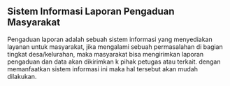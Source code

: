 ## Sistem Informasi Laporan Pengaduan Masyarakat
Pengaduan laporan adalah sebuah sistem informasi yang menyediakan layanan untuk masyarakat, jika mengalami sebuah permasalahan di bagian tingkat desa/kelurahan, maka masyarakat bisa mengirimkan laporan pengaduan dan data akan dikirimkan k pihak petugas atau terkait. dengan memanfaatkan sistem informasi ini maka hal tersebut akan mudah dilakukan.
